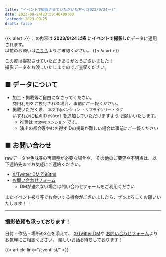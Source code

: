 ```yaml
---
title: "イベントで撮影させていただいた方へ(2023/9/24〜)"
date: 2023-09-24T23:59:40+09:00
lastmod: 2023-09-25
draft: false
---
```


{{< alert >}}
この内容は **2023/9/24 以降** に**イベントで撮影した**データに適用されます。   
以前のお願いは[こちら](/notice/)よりご確認ください。
{{< /alert >}}

この度は撮影させていただきありがとうございました！  
撮影データをお渡しいたしますのでご査収ください。

## ■ データについて

- 加工・掲載等ご自由になさってください。  
商用利用をご検討される場合、事前にご一報ください。
- 掲載いただく際、
`本文中@メンション` ・`リプライツリー`・`タグ`  
いずれかに私のID `@98tml` を追加していただけますよう
お願いいたします。
  - 推奨は `本文中@メンション` です。
  - 演出の都合等やむを得ずIDの掲載が難しい場合は事前にご一報ください

## ■ お問い合わせ

rawデータや色味等の再調整が必要な場合や、
その他のご要望や不明点は、以下連絡先までお気軽にご連絡ください。

- [X/Twitter DM @98tml](https://twitter.com/98tml) 
- [お問い合わせフォーム](https://t98.info/contact/)
  - DMが送れない場合は問い合わせフォームをご利用ください

またイベント被り等でお会いする機会がございましたら、ぜひよろしくお願いいたします！！

---

### 撮影依頼も承っております！

日付・作品・場所の3点を添えて、 
[X/Twitter DM](https://twitter.com/98tml)や
[お問い合わせフォーム](https://t98.info/contact/)よりお気軽にご相談ください。
楽しいお話お待ちしております！

{{< article link="/eventlist/" >}}